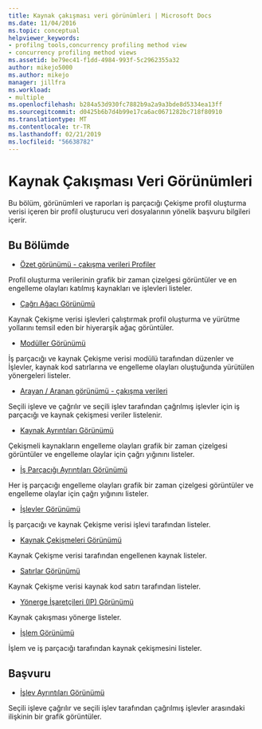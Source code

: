 ```yaml
---
title: Kaynak çakışması veri görünümleri | Microsoft Docs
ms.date: 11/04/2016
ms.topic: conceptual
helpviewer_keywords:
- profilng tools,concurrency profiling method view
- concurrency profiling method views
ms.assetid: be79ec41-f1dd-4984-993f-5c2962355a32
author: mikejo5000
ms.author: mikejo
manager: jillfra
ms.workload:
- multiple
ms.openlocfilehash: b284a53d930fc7882b9a2a9a3bde8d5334ea13ff
ms.sourcegitcommit: d0425b6b7d4b99e17ca6ac0671282bc718f80910
ms.translationtype: MT
ms.contentlocale: tr-TR
ms.lasthandoff: 02/21/2019
ms.locfileid: "56638782"
---
```

# <a name="resource-contention-data-views"></a>Kaynak Çakışması Veri Görünümleri
Bu bölüm, görünümleri ve raporları iş parçacığı Çekişme profil oluşturma verisi içeren bir profil oluşturucu veri dosyalarının yönelik başvuru bilgileri içerir.

## <a name="in-this-section"></a>Bu Bölümde
- [Özet görünümü - çakışma verileri Profiler](../profiling/resource-contention-data-views.md)

 Profil oluşturma verilerinin grafik bir zaman çizelgesi görüntüler ve en engelleme olayları katılmış kaynakları ve işlevleri listeler.

- [Çağrı Ağacı Görünümü](../profiling/call-tree-view-contention-data.md)

 Kaynak Çekişme verisi işlevleri çalıştırmak profil oluşturma ve yürütme yollarını temsil eden bir hiyerarşik ağaç görüntüler.

- [Modüller Görünümü](../profiling/modules-view-contention-data.md)

 İş parçacığı ve kaynak Çekişme verisi modülü tarafından düzenler ve İşlevler, kaynak kod satırlarına ve engelleme olayları oluştuğunda yürütülen yönergeleri listeler.

- [Arayan / Aranan görünümü - çakışma verileri](../profiling/caller-callee-view-contention-data.md)

 Seçili işleve ve çağrılır ve seçili işlev tarafından çağrılmış işlevler için iş parçacığı ve kaynak çekişmesi veriler listelenir.

- [Kaynak Ayrıntıları Görünümü](../profiling/resource-details-view-contention-data.md)

 Çekişmeli kaynakların engelleme olayları grafik bir zaman çizelgesi görüntüler ve engelleme olaylar için çağrı yığınını listeler.

- [İş Parçacığı Ayrıntıları Görünümü](../profiling/thread-details-view-contention-data.md)

 Her iş parçacığı engelleme olayları grafik bir zaman çizelgesi görüntüler ve engelleme olaylar için çağrı yığınını listeler.

- [İşlevler Görünümü](../profiling/functions-view-contention-data.md)

 İş parçacığı ve kaynak Çekişme verisi işlevi tarafından listeler.

- [Kaynak Çekişmeleri Görünümü](../profiling/resource-contentions-view-contention-data.md)

 Kaynak Çekişme verisi tarafından engellenen kaynak listeler.

- [Satırlar Görünümü](../profiling/lines-view-contention-data.md)

 Kaynak Çekişme verisi kaynak kod satırı tarafından listeler.

- [Yönerge İşaretçileri (IP) Görünümü](../profiling/instruction-pointers-ips-view-contention-data.md)

 Kaynak çakışması yönerge listeler.

- [İşlem Görünümü](../profiling/process-view-contention-data.md)

 İşlem ve iş parçacığı tarafından kaynak çekişmesini listeler.

## <a name="reference"></a>Başvuru
- [İşlev Ayrıntıları Görünümü](../profiling/function-details-view.md)

 Seçili işleve çağrılır ve seçili işlev tarafından çağrılmış işlevler arasındaki ilişkinin bir grafik görüntüler.